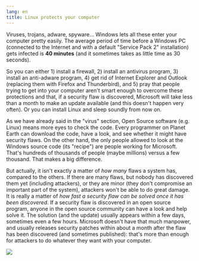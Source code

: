 ```yaml
---
lang: en
title: Linux protects your computer
---
```


Viruses, trojans, adware, spyware... Windows lets all these enter your 
computer pretty easily. The average period of time before a Windows PC (connected 
to the Internet and with a default "Service Pack 2" installation) gets 
infected is <b>40 minutes</b> (and it sometimes takes as little time as 30 seconds).

So you can either 1) install a firewall, 2) install an antivirus program, 3) 
install an anti-adware program, 4) get rid of Internet Explorer and Outlook 
(replacing them with Firefox and Thunderbird), and 5) pray that people trying to
get into your computer 
aren't smart enough to overcome these protections and that, if a 
security flaw is discovered, Microsoft will take less than a month to 
make an update available (and this doesn't happen very often). Or you 
can install Linux and sleep soundly from now on.

As we have already said in the "virus" section, Open Source software (e.g. 
Linux) means more eyes to check the code. Every programmer on Planet 
Earth can download the code, have a look, and see whether it might have 
security flaws. On the other hand, the only people allowed to look at 
the Windows source code (its "recipe") are people working for Microsoft. 
That's hundreds of thousands of people (maybe millions) versus a few 
thousand. That makes a big difference.

But actually, it isn't exactly a matter of <i>how many</i> flaws a 
system has, compared to the others. If there are many flaws, but nobody 
has discovered them yet (including attackers), or they are minor (they 
don't compromise an important part of the system), attackers won't be able 
to do great damage. It is really a matter of <i>how fast a security flaw 
can be solved once it has been discovered</i>. If a security flaw is 
discovered in an open source program, anyone in the open source 
community can have a look and help solve it. The solution (and the 
update) usually appears within a few days, sometimes even a few hours. 
Microsoft doesn't have that much manpower, and usually releases security 
patches within about a month after the flaw has been discovered (and 
sometimes published): that's more than enough for attackers to do whatever 
they want with your computer.


<img src="Images/security_thumb.png" />




